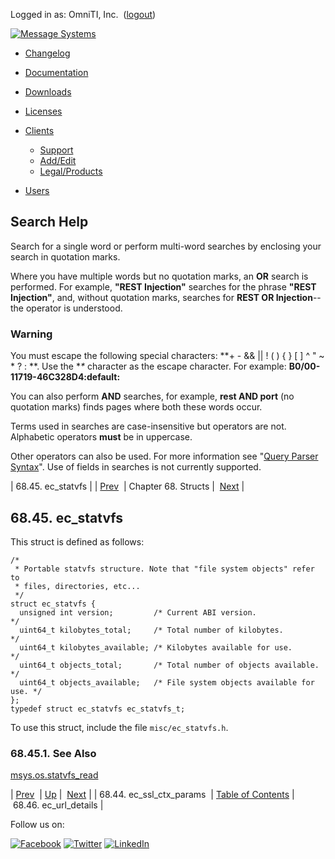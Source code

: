 Logged in as: OmniTI, Inc.  ([logout](https://support.messagesystems.com/logout.php))

[![Message Systems](https://support.messagesystems.com/images/ms-white205.png)](https://support.messagesystems.com/start.php) 

*   [Changelog](https://support.messagesystems.com/start.php?show=changelog)
*   [Documentation](https://support.messagesystems.com/docs/)
*   [Downloads](https://support.messagesystems.com/start.php)

*   [Licenses](https://support.messagesystems.com/license_summary.php)
*   <a href="">Clients</a>
    *   [Support](https://support.messagesystems.com/cs.php)
    *   [Add/Edit](https://support.messagesystems.com/edit_client.php)
    *   [Legal/Products](https://support.messagesystems.com/edit_products.php)
*   [Users](https://support.messagesystems.com/edit_customer.php)

## Search Help

Search for a single word or perform multi-word searches by enclosing your search in quotation marks.

Where you have multiple words but no quotation marks, an **OR** search is performed. For example, **"REST Injection"** searches for the phrase **"REST Injection"**, and, without quotation marks, searches for **REST OR Injection**--the operator is understood.

### Warning

You must escape the following special characters: **+ - && || ! ( ) { } [ ] ^ " ~ * ? : \**. Use the **\** character as the escape character. For example: **B0/00-11719-46C328D4\:default\:**

You can also perform **AND** searches, for example, **rest AND port** (no quotation marks) finds pages where both these words occur.

Terms used in searches are case-insensitive but operators are not. Alphabetic operators **must** be in uppercase.

Other operators can also be used. For more information see "[Query Parser Syntax](https://lucene.apache.org/core/old_versioned_docs/versions/3_0_0/queryparsersyntax.html)". Use of fields in searches is not currently supported.

| 68.45. ec_statvfs |
| [Prev](structs.ec_ssl_ctx_params.php)  | Chapter 68. Structs |  [Next](structs.ec_url_details.php) |

## 68.45. ec_statvfs

This struct is defined as follows:

```
/*
 * Portable statvfs structure. Note that "file system objects" refer to
 * files, directories, etc...
 */
struct ec_statvfs {
  unsigned int version;         /* Current ABI version.                   */
  uint64_t kilobytes_total;     /* Total number of kilobytes.             */
  uint64_t kilobytes_available; /* Kilobytes available for use.           */
  uint64_t objects_total;       /* Total number of objects available.     */
  uint64_t objects_available;   /* File system objects available for use. */
};
typedef struct ec_statvfs ec_statvfs_t;
```

To use this struct, include the file `misc/ec_statvfs.h`.

### 68.45.1. See Also

[msys.os.statvfs_read](https://support.messagesystems.com/docs/web-ref/lua.ref.msys.os.statvfs_read.php)

| [Prev](structs.ec_ssl_ctx_params.php)  | [Up](structs.php) |  [Next](structs.ec_url_details.php) |
| 68.44. ec_ssl_ctx_params  | [Table of Contents](index.php) |  68.46. ec_url_details |

Follow us on:

[![Facebook](https://support.messagesystems.com/images/icon-facebook.png)](http://www.facebook.com/messagesystems) [![Twitter](https://support.messagesystems.com/images/icon-twitter.png)](http://twitter.com/#!/MessageSystems) [![LinkedIn](https://support.messagesystems.com/images/icon-linkedin.png)](http://www.linkedin.com/company/message-systems)